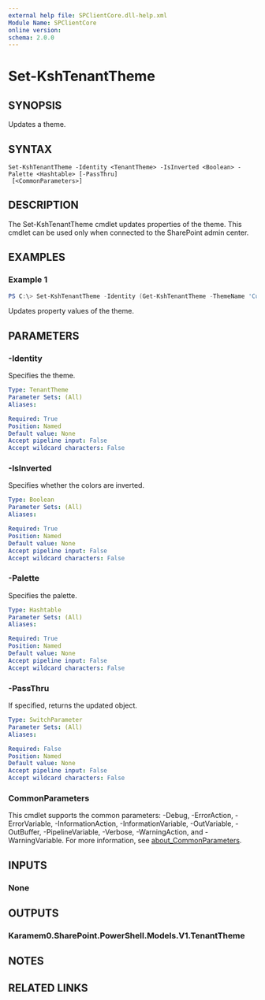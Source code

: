 ```yaml
---
external help file: SPClientCore.dll-help.xml
Module Name: SPClientCore
online version:
schema: 2.0.0
---
```


# Set-KshTenantTheme

## SYNOPSIS
Updates a theme.

## SYNTAX

```
Set-KshTenantTheme -Identity <TenantTheme> -IsInverted <Boolean> -Palette <Hashtable> [-PassThru]
 [<CommonParameters>]
```

## DESCRIPTION
The Set-KshTenantTheme cmdlet updates properties of the theme.
This cmdlet can be used only when connected to the SharePoint admin center.

## EXAMPLES

### Example 1
```powershell
PS C:\> Set-KshTenantTheme -Identity (Get-KshTenantTheme -ThemeName 'Custom Theme') -Palette @{ "black" = "#0f0f0f" }
```

Updates property values of the theme.

## PARAMETERS

### -Identity
Specifies the theme.

```yaml
Type: TenantTheme
Parameter Sets: (All)
Aliases:

Required: True
Position: Named
Default value: None
Accept pipeline input: False
Accept wildcard characters: False
```

### -IsInverted
Specifies whether the colors are inverted.

```yaml
Type: Boolean
Parameter Sets: (All)
Aliases:

Required: True
Position: Named
Default value: None
Accept pipeline input: False
Accept wildcard characters: False
```

### -Palette
Specifies the palette.

```yaml
Type: Hashtable
Parameter Sets: (All)
Aliases:

Required: True
Position: Named
Default value: None
Accept pipeline input: False
Accept wildcard characters: False
```

### -PassThru
If specified, returns the updated object.

```yaml
Type: SwitchParameter
Parameter Sets: (All)
Aliases:

Required: False
Position: Named
Default value: None
Accept pipeline input: False
Accept wildcard characters: False
```

### CommonParameters
This cmdlet supports the common parameters: -Debug, -ErrorAction, -ErrorVariable, -InformationAction, -InformationVariable, -OutVariable, -OutBuffer, -PipelineVariable, -Verbose, -WarningAction, and -WarningVariable. For more information, see [about_CommonParameters](http://go.microsoft.com/fwlink/?LinkID=113216).

## INPUTS

### None

## OUTPUTS

### Karamem0.SharePoint.PowerShell.Models.V1.TenantTheme

## NOTES

## RELATED LINKS
